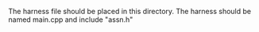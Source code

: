 The harness file should be placed in this directory. The harness should be named main.cpp and include "assn.h"
